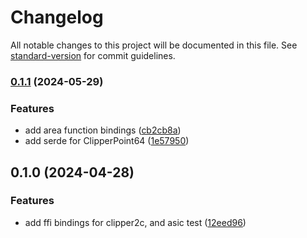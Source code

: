 # Changelog

All notable changes to this project will be documented in this file. See [standard-version](https://github.com/conventional-changelog/standard-version) for commit guidelines.

### [0.1.1](https://github.com/tirithen/clipper2c-sys/compare/v0.1.0...v0.1.1) (2024-05-29)


### Features

* add area function bindings ([cb2cb8a](https://github.com/tirithen/clipper2c-sys/commit/cb2cb8a835b40a4fa44cb2eb6162f8a1cf57817c))
* add serde for ClipperPoint64 ([1e57950](https://github.com/tirithen/clipper2c-sys/commit/1e5795002ec17041a9f40cb22454f25f3567aae1))

## 0.1.0 (2024-04-28)


### Features

* add ffi bindings for clipper2c, and asic test ([12eed96](https://github.com/tirithen/clipper2c-sys/commit/12eed96d1e71089869ca72f67629ed3e67cc39f6))
